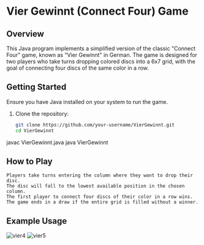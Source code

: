 # Vier Gewinnt (Connect Four) Game

## Overview
This Java program implements a simplified version of the classic "Connect Four" game, known as "Vier Gewinnt" in German. The game is designed for two players who take turns dropping colored discs into a 6x7 grid, with the goal of connecting four discs of the same color in a row.

## Getting Started
Ensure you have Java installed on your system to run the game.

1. Clone the repository:
   ```bash
   git clone https://github.com/your-username/VierGewinnt.git
   cd VierGewinnt
javac VierGewinnt.java
java VierGewinnt

## How to Play

    Players take turns entering the column where they want to drop their disc.
    The disc will fall to the lowest available position in the chosen column.
    The first player to connect four discs of their color in a row wins.
    The game ends in a draw if the entire grid is filled without a winner.

## Example Usage
![vier4](https://github.com/Rodolphe27/VierGewinnt/assets/87568171/1ca9f685-c2ae-468f-ac1f-f2622e62a02f)
![vier5](https://github.com/Rodolphe27/VierGewinnt/assets/87568171/a7820516-f39e-4ce9-93dc-1b5e71b655ab)
